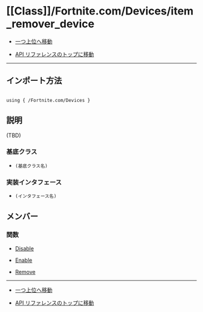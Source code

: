 # [[Class]]/Fortnite.com/Devices/item_remover_device

- [一つ上位へ移動](../main.md)

- [API リファレンスのトップに移動](/main.md)

---

## インポート方法

```verse

using { /Fortnite.com/Devices }

```

## 説明

(TBD)

### 基底クラス

- `(基底クラス名)`

### 実装インタフェース

- `(インタフェース名)`

## メンバー

### 関数

- [Disable](./F_Disable/main.md)

- [Enable](./F_Enable/main.md)

- [Remove](./F_Remove/main.md)

---

- [一つ上位へ移動](../main.md)

- [API リファレンスのトップに移動](/main.md)
